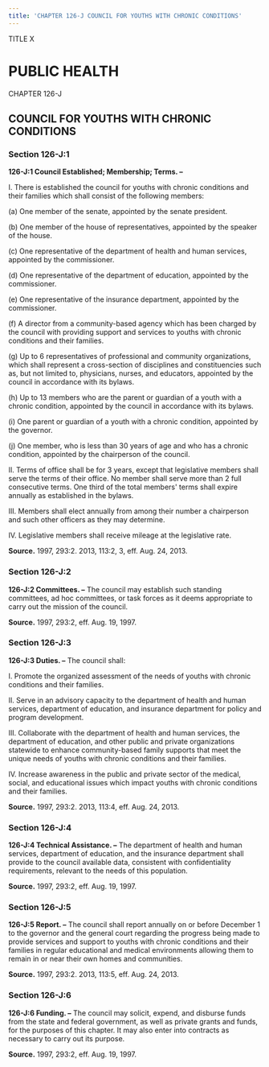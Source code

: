 ```yaml
---
title: 'CHAPTER 126-J COUNCIL FOR YOUTHS WITH CHRONIC CONDITIONS'
---
```


TITLE X
                                             
PUBLIC HEALTH
=============

CHAPTER 126-J
                                             
COUNCIL FOR YOUTHS WITH CHRONIC CONDITIONS
------------------------------------------

### Section 126-J:1

 **126-J:1 Council Established; Membership; Terms. –**
                                             
 I. There is established the council for youths with chronic
conditions and their families which shall consist of the following
members:
                                             
 (a) One member of the senate, appointed by the senate president.
                                             
 (b) One member of the house of representatives, appointed by the
speaker of the house.
                                             
 (c) One representative of the department of health and human
services, appointed by the commissioner.
                                             
 (d) One representative of the department of education, appointed
by the commissioner.
                                             
 (e) One representative of the insurance department, appointed by
the commissioner.
                                             
 (f) A director from a community-based agency which has been
charged by the council with providing support and services to youths
with chronic conditions and their families.
                                             
 (g) Up to 6 representatives of professional and community
organizations, which shall represent a cross-section of disciplines and
constituencies such as, but not limited to, physicians, nurses, and
educators, appointed by the council in accordance with its bylaws.
                                             
 (h) Up to 13 members who are the parent or guardian of a youth
with a chronic condition, appointed by the council in accordance with
its bylaws.
                                             
 (i) One parent or guardian of a youth with a chronic condition,
appointed by the governor.
                                             
 (j) One member, who is less than 30 years of age and who has a
chronic condition, appointed by the chairperson of the council.
                                             
 II. Terms of office shall be for 3 years, except that legislative
members shall serve the terms of their office. No member shall serve
more than 2 full consecutive terms. One third of the total members'
terms shall expire annually as established in the bylaws.
                                             
 III. Members shall elect annually from among their number a
chairperson and such other officers as they may determine.
                                             
 IV. Legislative members shall receive mileage at the legislative
rate.

**Source.** 1997, 293:2. 2013, 113:2, 3, eff. Aug. 24, 2013.

### Section 126-J:2

 **126-J:2 Committees. –** The council may establish such standing
committees, ad hoc committees, or task forces as it deems appropriate to
carry out the mission of the council.

**Source.** 1997, 293:2, eff. Aug. 19, 1997.

### Section 126-J:3

 **126-J:3 Duties. –** The council shall:
                                             
 I. Promote the organized assessment of the needs of youths with
chronic conditions and their families.
                                             
 II. Serve in an advisory capacity to the department of health and
human services, department of education, and insurance department for
policy and program development.
                                             
 III. Collaborate with the department of health and human services,
the department of education, and other public and private organizations
statewide to enhance community-based family supports that meet the
unique needs of youths with chronic conditions and their families.
                                             
 IV. Increase awareness in the public and private sector of the
medical, social, and educational issues which impact youths with chronic
conditions and their families.

**Source.** 1997, 293:2. 2013, 113:4, eff. Aug. 24, 2013.

### Section 126-J:4

 **126-J:4 Technical Assistance. –** The department of health and
human services, department of education, and the insurance department
shall provide to the council available data, consistent with
confidentiality requirements, relevant to the needs of this population.

**Source.** 1997, 293:2, eff. Aug. 19, 1997.

### Section 126-J:5

 **126-J:5 Report. –** The council shall report annually on or before
December 1 to the governor and the general court regarding the progress
being made to provide services and support to youths with chronic
conditions and their families in regular educational and medical
environments allowing them to remain in or near their own homes and
communities.

**Source.** 1997, 293:2. 2013, 113:5, eff. Aug. 24, 2013.

### Section 126-J:6

 **126-J:6 Funding. –** The council may solicit, expend, and disburse
funds from the state and federal government, as well as private grants
and funds, for the purposes of this chapter. It may also enter into
contracts as necessary to carry out its purpose.

**Source.** 1997, 293:2, eff. Aug. 19, 1997.
